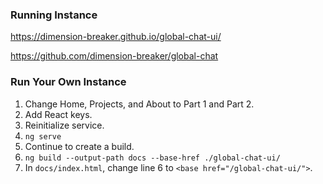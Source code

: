 ### Running Instance
https://dimension-breaker.github.io/global-chat-ui/

https://github.com/dimension-breaker/global-chat

### Run Your Own Instance
1. Change Home, Projects, and About to Part 1 and Part 2.
2. Add React keys.
3. Reinitialize service.
4. `ng serve`
5. Continue to create a build.
6. `ng build --output-path docs --base-href ./global-chat-ui/`
7. In `docs/index.html`, change line 6 to `<base href="/global-chat-ui/">`.
